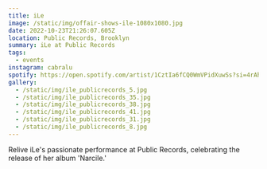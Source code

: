 ```yaml
---
title: iLe
image: /static/img/offair-shows-ile-1080x1080.jpg
date: 2022-10-23T21:26:07.605Z
location: Public Records, Brooklyn
summary: iLe at Public Records
tags:
  - events
instagram: cabralu
spotify: https://open.spotify.com/artist/1CztIa6fCQ0WmVPidXuwSs?si=4rAhAjESTJm8CQmWvpsFtg
gallery:
  - /static/img/ile_publicrecords_5.jpg
  - /static/img/ile_publicrecords_35.jpg
  - /static/img/ile_publicrecords_38.jpg
  - /static/img/ile_publicrecords_41.jpg
  - /static/img/ile_publicrecords_31.jpg
  - /static/img/ile_publicrecords_8.jpg
---
```

R﻿elive iLe's passionate performance at Public Records, celebrating the release of her album 'Narcile.'